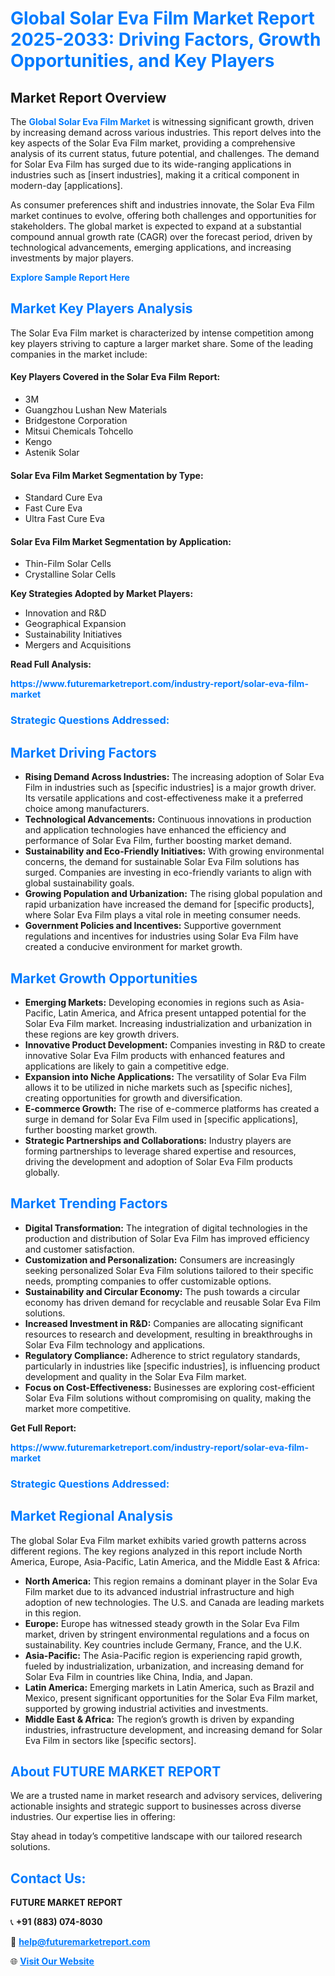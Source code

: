 <h1 style="color: #007BFF;">Global Solar Eva Film Market Report 2025-2033: Driving Factors, Growth Opportunities, and Key Players</h1>

<section id="overview">
<h2>Market Report Overview</h2>
<p>The <a href="https://www.futuremarketreport.com/industry-report/solar-eva-film-market" style="color: #007BFF; text-decoration: none;"><strong>Global Solar Eva Film Market</strong></a> is witnessing significant growth, driven by increasing demand across various industries. This report delves into the key aspects of the Solar Eva Film market, providing a comprehensive analysis of its current status, future potential, and challenges. The demand for Solar Eva Film has surged due to its wide-ranging applications in industries such as [insert industries], making it a critical component in modern-day [applications].</p>
<p>As consumer preferences shift and industries innovate, the Solar Eva Film market continues to evolve, offering both challenges and opportunities for stakeholders. The global market is expected to expand at a substantial compound annual growth rate (CAGR) over the forecast period, driven by technological advancements, emerging applications, and increasing investments by major players.</p>
</section>

<section id="overview">
<p><a href="https://www.futuremarketreport.com/request-sample/reportId=29959" style="color: #007BFF; text-decoration: none;"><strong>Explore Sample Report Here</strong></a></p>
</section>

<section id="key-players">
<h2 style="color: #007BFF;">Market Key Players Analysis</h2>
<p>The Solar Eva Film market is characterized by intense competition among key players striving to capture a larger market share. Some of the leading companies in the market include:</p>
<h4>Key Players Covered in the Solar Eva Film Report:</h4>
<ul><li>3M</li><li>Guangzhou Lushan New Materials</li><li>Bridgestone Corporation</li><li>Mitsui Chemicals Tohcello</li><li>Kengo</li><li>Astenik Solar</li></ul>
<h4>Solar Eva Film Market Segmentation by Type:</h4>
<ul><li>Standard Cure Eva</li><li>Fast Cure Eva</li><li>Ultra Fast Cure Eva</li></ul>

<h4>Solar Eva Film Market Segmentation by Application:</h4>
<ul><li>Thin-Film Solar Cells</li><li>Crystalline Solar Cells</li></ul>
<p><strong>Key Strategies Adopted by Market Players:</strong></p>
<ul>
<li>Innovation and R&D</li>
<li>Geographical Expansion</li>
<li>Sustainability Initiatives</li>
<li>Mergers and Acquisitions</li>
</ul>
</section>

<section>
<p><strong>Read Full Analysis: </strong></p><a href="https://www.futuremarketreport.com/industry-report/solar-eva-film-market" style="color: #007BFF; text-decoration: none;"><strong>https://www.futuremarketreport.com/industry-report/solar-eva-film-market</strong></a>
<h3 style="color: #007BFF;">Strategic Questions Addressed:</h3>
</section>

<section id="driving-factors">
<h2 style="color: #007BFF;">Market Driving Factors</h2>
<ul>
<li><strong>Rising Demand Across Industries:</strong> The increasing adoption of Solar Eva Film in industries such as [specific industries] is a major growth driver. Its versatile applications and cost-effectiveness make it a preferred choice among manufacturers.</li>
<li><strong>Technological Advancements:</strong> Continuous innovations in production and application technologies have enhanced the efficiency and performance of Solar Eva Film, further boosting market demand.</li>
<li><strong>Sustainability and Eco-Friendly Initiatives:</strong> With growing environmental concerns, the demand for sustainable Solar Eva Film solutions has surged. Companies are investing in eco-friendly variants to align with global sustainability goals.</li>
<li><strong>Growing Population and Urbanization:</strong> The rising global population and rapid urbanization have increased the demand for [specific products], where Solar Eva Film plays a vital role in meeting consumer needs.</li>
<li><strong>Government Policies and Incentives:</strong> Supportive government regulations and incentives for industries using Solar Eva Film have created a conducive environment for market growth.</li>
</ul>
</section>

<section id="growth-opportunities">
<h2 style="color: #007BFF;">Market Growth Opportunities</h2>
<ul>
<li><strong>Emerging Markets:</strong> Developing economies in regions such as Asia-Pacific, Latin America, and Africa present untapped potential for the Solar Eva Film market. Increasing industrialization and urbanization in these regions are key growth drivers.</li>
<li><strong>Innovative Product Development:</strong> Companies investing in R&D to create innovative Solar Eva Film products with enhanced features and applications are likely to gain a competitive edge.</li>
<li><strong>Expansion into Niche Applications:</strong> The versatility of Solar Eva Film allows it to be utilized in niche markets such as [specific niches], creating opportunities for growth and diversification.</li>
<li><strong>E-commerce Growth:</strong> The rise of e-commerce platforms has created a surge in demand for Solar Eva Film used in [specific applications], further boosting market growth.</li>
<li><strong>Strategic Partnerships and Collaborations:</strong> Industry players are forming partnerships to leverage shared expertise and resources, driving the development and adoption of Solar Eva Film products globally.</li>
</ul>
</section>

<section id="trending-factors">
<h2 style="color: #007BFF;">Market Trending Factors</h2>
<ul>
<li><strong>Digital Transformation:</strong> The integration of digital technologies in the production and distribution of Solar Eva Film has improved efficiency and customer satisfaction.</li>
<li><strong>Customization and Personalization:</strong> Consumers are increasingly seeking personalized Solar Eva Film solutions tailored to their specific needs, prompting companies to offer customizable options.</li>
<li><strong>Sustainability and Circular Economy:</strong> The push towards a circular economy has driven demand for recyclable and reusable Solar Eva Film solutions.</li>
<li><strong>Increased Investment in R&D:</strong> Companies are allocating significant resources to research and development, resulting in breakthroughs in Solar Eva Film technology and applications.</li>
<li><strong>Regulatory Compliance:</strong> Adherence to strict regulatory standards, particularly in industries like [specific industries], is influencing product development and quality in the Solar Eva Film market.</li>
<li><strong>Focus on Cost-Effectiveness:</strong> Businesses are exploring cost-efficient Solar Eva Film solutions without compromising on quality, making the market more competitive.</li>
</ul>
</section>

<section>
<p><strong>Get Full Report: </strong></p><a href="https://www.futuremarketreport.com/industry-report/solar-eva-film-market" style="color: #007BFF; text-decoration: none;"><strong>https://www.futuremarketreport.com/industry-report/solar-eva-film-market</strong></a>
<h3 style="color: #007BFF;">Strategic Questions Addressed:</h3>
</section>


<section id="regional-analysis">
<h2 style="color: #007BFF;">Market Regional Analysis</h2>
<p>The global Solar Eva Film market exhibits varied growth patterns across different regions. The key regions analyzed in this report include North America, Europe, Asia-Pacific, Latin America, and the Middle East & Africa:</p>
<ul>
<li><strong>North America:</strong> This region remains a dominant player in the Solar Eva Film market due to its advanced industrial infrastructure and high adoption of new technologies. The U.S. and Canada are leading markets in this region.</li>
<li><strong>Europe:</strong> Europe has witnessed steady growth in the Solar Eva Film market, driven by stringent environmental regulations and a focus on sustainability. Key countries include Germany, France, and the U.K.</li>
<li><strong>Asia-Pacific:</strong> The Asia-Pacific region is experiencing rapid growth, fueled by industrialization, urbanization, and increasing demand for Solar Eva Film in countries like China, India, and Japan.</li>
<li><strong>Latin America:</strong> Emerging markets in Latin America, such as Brazil and Mexico, present significant opportunities for the Solar Eva Film market, supported by growing industrial activities and investments.</li>
<li><strong>Middle East & Africa:</strong> The region’s growth is driven by expanding industries, infrastructure development, and increasing demand for Solar Eva Film in sectors like [specific sectors].</li>
</ul>
</section>

<footer>
<h2 style="color: #007BFF;">About FUTURE MARKET REPORT</h2>
<p>We are a trusted name in market research and advisory services, delivering actionable insights and strategic support to businesses across diverse industries. Our expertise lies in offering:</p>

<p>Stay ahead in today’s competitive landscape with our tailored research solutions.</p>

<h2 style="color: #007BFF;">Contact Us:</h2>
<p><strong>FUTURE MARKET REPORT</strong></p>
<p>📞 <strong>+91 (883) 074-8030</strong></p>
<p>📧 <strong><a href="mailto:help@futuremarketreport.com" style="color: #007BFF;">help@futuremarketreport.com</a></strong></p>
<p>🌐 <strong><a href="https://www.futuremarketreport.com/" style="color: #007BFF;">Visit Our Website</a></strong></p>
</footer>